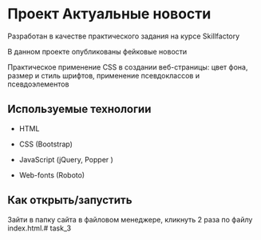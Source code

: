 # Проект Актуальные новости

Разработан в качестве практического задания на курсе Skillfactory

В данном проекте опубликованы фейковые новости 

Практическое применение CSS в создании веб-страницы: цвет фона, размер и стиль шрифтов, применение псевдоклассов и псевдоэлементов

## Используемые технологии

* HTML

* CSS (Bootstrap)

* JavaScript (jQuery, Popper )

* Web-fonts (Roboto)


## Как открыть/запустить

Зайти в папку сайта в файловом менеджере, кликнуть 2 раза по файлу index.html.#   t a s k _ 3  
 